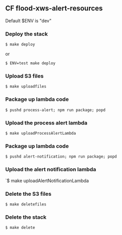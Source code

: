 ## CF flood-xws-alert-resources

Default $ENV is "dev"

### Deploy the stack
`$ make deploy`

or

`$ ENV=test make deploy`

### Upload S3 files
`$ make uploadfiles`

### Package up lambda code
`$ pushd process-alert; npm run package; popd`

### Upload the process alert lambda
`$ make uploadProcessAlertLambda`

### Package up lambda code
`$ pushd alert-notification; npm run package; popd`

### Upload the alert notification lambda
`$ make uploadAlertNotificationLambda

### Delete the S3 files
`$ make deletefiles`

### Delete the stack
`$ make delete`
